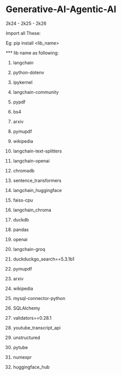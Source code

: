 # Generative-AI-Agentic-AI
2k24 - 2k25 - 2k26

Import all These:

Eg: pip install <lib_name>

*** lib name as following: 

1. langchain 

2. python-dotenv

3. ipykernel

4. langchain-community

5. pypdf

6. bs4

7. arxiv

8. pymupdf

9. wikipedia

10. langchain-text-splitters

11. langchain-openai

12. chromadb

13. sentence_transformers

14. langchain_huggingface

15. faiss-cpu

16. langchain_chroma

17. duckdb

18. pandas

19. openai

20. langchain-groq

21. duckduckgo_search==5.3.1b1

22. pymupdf

23. arxiv

24. wikipedia

25. mysql-connector-python

26. SQLAlchemy

27. validators==0.28.1

28. youtube_transcript_api

29. unstructured

30. pytube

31. numexpr

32. huggingface_hub
